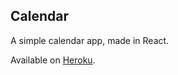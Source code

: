 ## Calendar

A simple calendar app, made in React.

Available on [Heroku](https://ixtlan-calendar.herokuapp.com/).